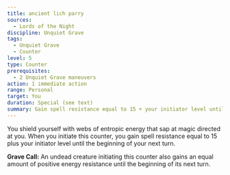 ```yaml
---
title: ancient lich parry
sources:
  - Lords of the Night
discipline: Unquiet Grave
tags:
  - Unquiet Grave
  - Counter
level: 5
type: Counter
prerequisites:
  - 2 Unquiet Grave maneuvers
action: 1 immediate action
range: Personal
target: You
duration: Special (see text)
summary: Gain spell resistance equal to 15 + your initiator level until the beginning of your next turn.
---
```



You shield yourself with webs of entropic energy that sap at magic directed at you. When you initiate this counter, you gain spell resistance equal to 15 plus your initiator level until the beginning of your next turn.

**Grave Call:** An undead creature initiating this counter also gains an equal amount of positive energy resistance until the beginning of its next turn.
